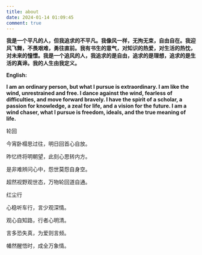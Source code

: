 ```yaml
---
title: about
date: 2024-01-14 01:09:45
comment: true
---
```


**我是一个平凡的人，但我追求的不平凡。我像风一样，无拘无束，自由自在。我迎风飞舞，不畏艰难，勇往直前。我有书生的意气，对知识的热爱，对生活的热忱，对未来的憧憬。我是一个追风的人，我追求的是自由，追求的是理想，追求的是生活的真谛。我的人生由我定义。**

**English:**

**I am an ordinary person, but what I pursue is extraordinary. I am like the wind, unrestrained and free. I dance against the wind, fearless of difficulties, and move forward bravely. I have the spirit of a scholar, a passion for knowledge, a zeal for life, and a vision for the future. I am a wind chaser, what I pursue is freedom, ideals, and the true meaning of life.**

轮回

今宵卧榻思过往，明日回首心自放。

昨忆终将明朝望，此刻心思转内方。

是非难辨问心中，怨世莫怨自身空。

超然视野观世态，万物轮回道自通。

红尘行

心稳听车行，言少观深情。

观心自知路，行者心明清。

言多恐失真，为爱则言频。

幡然醒悟时，成全万象情。